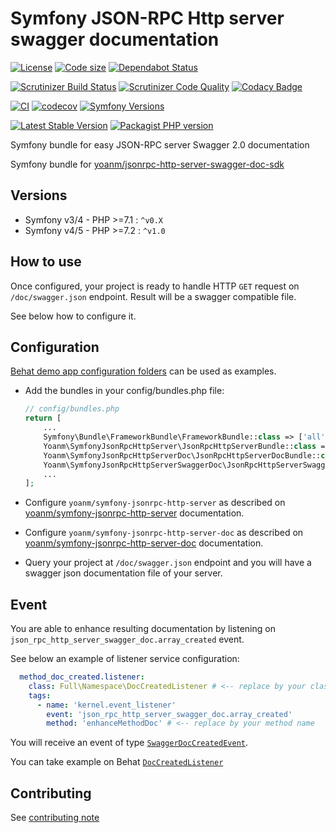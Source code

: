 # Symfony JSON-RPC Http server swagger documentation

[![License](https://img.shields.io/github/license/yoanm/symfony-jsonrpc-http-server-swagger-doc.svg)](https://github.com/yoanm/symfony-jsonrpc-http-server-swagger-doc)
[![Code size](https://img.shields.io/github/languages/code-size/yoanm/symfony-jsonrpc-http-server-swagger-doc.svg)](https://github.com/yoanm/symfony-jsonrpc-http-server-swagger-doc)
[![Dependabot Status](https://api.dependabot.com/badges/status?host=github\&repo=yoanm/symfony-jsonrpc-http-server-swagger-doc)](https://dependabot.com)

[![Scrutinizer Build Status](https://img.shields.io/scrutinizer/build/g/yoanm/symfony-jsonrpc-http-server-swagger-doc.svg?label=Scrutinizer\&logo=scrutinizer)](https://scrutinizer-ci.com/g/yoanm/symfony-jsonrpc-http-server-swagger-doc/build-status/master)
[![Scrutinizer Code Quality](https://img.shields.io/scrutinizer/g/yoanm/symfony-jsonrpc-http-server-swagger-doc/master.svg?logo=scrutinizer)](https://scrutinizer-ci.com/g/yoanm/symfony-jsonrpc-http-server-swagger-doc/?branch=master)
[![Codacy Badge](https://app.codacy.com/project/badge/Grade/8f39424add044b43a70bdb238e2f48db)](https://www.codacy.com/gh/yoanm/symfony-jsonrpc-http-server-swagger-doc/dashboard?utm_source=github.com\&utm_medium=referral\&utm_content=yoanm/symfony-jsonrpc-http-server-swagger-doc\&utm_campaign=Badge_Grade)

[![CI](https://github.com/yoanm/symfony-jsonrpc-http-server-swagger-doc/actions/workflows/CI.yml/badge.svg?branch=master)](https://github.com/yoanm/symfony-jsonrpc-http-server-swagger-doc/actions/workflows/CI.yml)
[![codecov](https://codecov.io/gh/yoanm/symfony-jsonrpc-http-server-swagger-doc/branch/master/graph/badge.svg?token=NHdwEBUFK5)](https://codecov.io/gh/yoanm/symfony-jsonrpc-http-server-swagger-doc)
[![Symfony Versions](https://img.shields.io/badge/Symfony-v4.4%20%2F%20v5.4%2F%20v6.x-8892BF.svg?logo=github)](https://symfony.com/)

[![Latest Stable Version](https://img.shields.io/packagist/v/yoanm/symfony-jsonrpc-http-server-swagger-doc.svg)](https://packagist.org/packages/yoanm/symfony-jsonrpc-http-server-swagger-doc)
[![Packagist PHP version](https://img.shields.io/packagist/php-v/yoanm/symfony-jsonrpc-http-server-swagger-doc.svg)](https://packagist.org/packages/yoanm/symfony-jsonrpc-http-server-swagger-doc)

Symfony bundle for easy JSON-RPC server Swagger 2.0 documentation

Symfony bundle for [yoanm/jsonrpc-http-server-swagger-doc-sdk](https://github.com/yoanm/php-jsonrpc-http-server-swagger-doc-sdk)

## Versions

*   Symfony v3/4 - PHP >=7.1 : `^v0.X`
*   Symfony v4/5 - PHP >=7.2 : `^v1.0`

## How to use

Once configured, your project is ready to handle HTTP `GET` request on `/doc/swagger.json` endpoint. Result will be a swagger compatible file.

See below how to configure it.

## Configuration

[Behat demo app configuration folders](./features/demo_app) can be used as examples.

*   Add the bundles in your config/bundles.php file:
    ```php
    // config/bundles.php
    return [
        ...
        Symfony\Bundle\FrameworkBundle\FrameworkBundle::class => ['all' => true],
        Yoanm\SymfonyJsonRpcHttpServer\JsonRpcHttpServerBundle::class => ['all' => true],
        Yoanm\SymfonyJsonRpcHttpServerDoc\JsonRpcHttpServerDocBundle::class => ['all' => true],
        Yoanm\SymfonyJsonRpcHttpServerSwaggerDoc\JsonRpcHttpServerSwaggerDocBundle::class => ['all' => true],
        ...
    ];
    ```

*   Configure `yoanm/symfony-jsonrpc-http-server` as described on [yoanm/symfony-jsonrpc-http-server](https://github.com/yoanm/symfony-jsonrpc-http-server) documentation.

*   Configure `yoanm/symfony-jsonrpc-http-server-doc` as described on [yoanm/symfony-jsonrpc-http-server-doc](https://github.com/yoanm/symfony-jsonrpc-http-server-doc) documentation.

*   Query your project at `/doc/swagger.json` endpoint and you will have a swagger json documentation file of your server.

## Event

You are able to enhance resulting documentation by listening on `json_rpc_http_server_swagger_doc.array_created` event.

See below an example of listener service configuration:

```yaml
  method_doc_created.listener:
    class: Full\Namespace\DocCreatedListener # <-- replace by your class name
    tags:
      - name: 'kernel.event_listener'
        event: 'json_rpc_http_server_swagger_doc.array_created'
        method: 'enhanceMethodDoc' # <-- replace by your method name
```

You will receive an event of type [`SwaggerDocCreatedEvent`](./src/Event/SwaggerDocCreatedEvent.php).

You can take example on Behat [`DocCreatedListener`](./features/demo_app/src/Listener/DocCreatedListener.php)

## Contributing

See [contributing note](./CONTRIBUTING.md)
